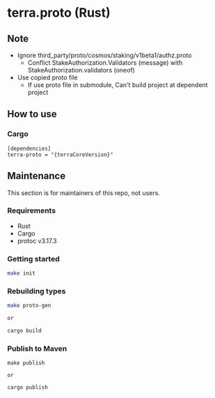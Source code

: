 # terra.proto (Rust)

## Note
* Ignore third_party/proto/cosmos/staking/v1beta1/authz.proto
  * Conflict StakeAuthorization.Validators (message) with StakeAuthorization.validators (oneof)
* Use copied proto file
  * If use proto file in submodule, Can't build project at dependent project

## How to use
### Cargo
```
[dependencies]
terra-proto = "{terraCoreVersion}"
```

## Maintenance
This section is for maintainers of this repo, not users.

### Requirements
* Rust
* Cargo
* protoc v3.17.3

### Getting started
```sh
make init
```

### Rebuilding types
```sh
make proto-gen

or 

cargo build
```

### Publish to Maven
```
make publish

or

cargo publish
```

